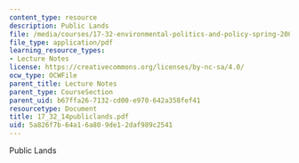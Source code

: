 ```yaml
---
content_type: resource
description: Public Lands
file: /media/courses/17-32-environmental-politics-and-policy-spring-2003/5a826f7b64a16a809de12daf989c2541_17_32_14publiclands.pdf
file_type: application/pdf
learning_resource_types:
- Lecture Notes
license: https://creativecommons.org/licenses/by-nc-sa/4.0/
ocw_type: OCWFile
parent_title: Lecture Notes
parent_type: CourseSection
parent_uid: b67ffa26-7132-cd00-e970-642a358fef41
resourcetype: Document
title: 17_32_14publiclands.pdf
uid: 5a826f7b-64a1-6a80-9de1-2daf989c2541
---
```

Public Lands